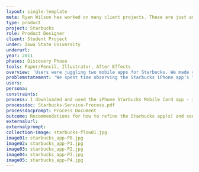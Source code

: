 ```yaml
---
layout: single-template
meta: Ryan Wilson has worked on many client projects. These are just an example of some of the excellent product design work that he could do on your project.
type: product
project: Starbucks
role: Product Designer
client: Student Project
under: Iowa State University
underurl:
year: 2011
phases: Discovery Phase
tools: Paper/Pencil, Illustrator, After Effects
overview: 'Users were juggling two mobile apps for Starbucks. We made recommendations to combine and refine sections of the app for better usabilty and a streamlined experience.'
problemstatement: 'We spent time observing the Starbucks iPhone app’s "myStarbucks" and "Starbucks Mobile Card". Within minutes of using the apps, it was clear that there was no need for two separate apps. The two could easily be combined into one app that would be highly functional, but we also have proposed adding additional functionality to help to decrease wait times both in waiting to order and waiting for the order to be complete. While we still need to hone this concept, the following observations are what led us to this idea for, what will be, our proposed design.'
users:
persona:
constraints:
process: I downloaded and used the iPhone Starbucks Mobile Card app - it worked somewhat seamlessly. The process starts when the user buys a tangible gift card, activates the gift card online, creates a Starbucks account, if they don't already have one (this process takes about 5-10 minutes), then enters the gift card number and your Starbucks account information in to the app and you are ready to go. The app generates a QR barcode that the register can scan to deduct the cost of your item from your balance.  <br><br>  The woman behind the counter said that it is beneficial to the user because it speeds things up and visually keeps track of your balance. From my point of view, it isn't any faster than pulling a gift card out of my wallet. Thinking as the company, it is more beneficial for Starbucks because they are getting me to fill out my personal information by setting up a Starbucks account, then through the app, are able to capture and track the data of where, what and when I purchase from Starbucks.  <br><br>  The iPhone Starbucks Find Us app is pretty weak in comparison. It allows you to create drinks that you like and store them in a "My Drinks" favorites menu. You can apparently share this information with friends to see what your friends are drinking as well. It also works as a store finder, allows you to gather nutrition of drinks, incorporates a QR scanner for you to scan posters at your local Starbucks, and allows you to get more information about different blends of coffee they sell at Starbucks - if you turn this part sideways, it does a coverflow of the different blends, however, all the images are the same, so it loses its appeal, also it locked up my phone twice and I have to quit out of the app.
processdoc: Starbucks-Service-Process.pdf
processdocprompt: Process Document
outcome: Recommendations for how to refine the Starbucks app(s) and see how they can be streamlined and feature a digital ordering function. I see the options as such <br><br>  1. Combine the two currently available apps into one singular app with the same information. The Starbucks Card app, which I've used now on several different occasions, seems to be the stronger app, so I suggest adding the highlights (drink building/saving, nutrition information) into the Starbucks Card app, but changing the name to reflect overall Starbuckiness of the app. Here, the myStarbucks app is stronger, but only in name. <br><br>  2. Take the myDrinks aspect of the myStarbucks app a little further to allow for ordering. By creating a drink on our app, it would then generate a barcode (similar to the payment barcode) that you could order with. While this is a good idea, the question that arose was, "Why would you walk up to a counter that is staffed by a human and instead of telling them your drink order, you have them scan your phone?" Feels lifeless and socially awkward to me. Which brings me to point No. 3 or point No. 4. <br><br>  3. Create a Starbucks Quick-Order Kiosk. These Kiosks (one or many) would be placed near the entryway of each Starbucks. Each would be equipped with a barcode scanner (similar to the scanner they use at the register to scan the Starbucks Card app) that would scan in your drink order (fully customizable, see point No. 1) as well as allow you to pay with the same swipe (barcode incorporates your Starbucks balance and subtracts that order from it at the same time of taking your drink order). The order are then sent to the production area and made the same way they currently are. <br><br>  4. Allow for the app to both submit an order to a specified Starbucks and pay for it within the same button stroke. Payment is essential so Starbucks doesn’t lose money for orders not picked-up. The app could allow for scheduling, but probably should be limited to within 30-45 minutes of ordering. Orders would then be integrated into the current Starbucks system to avoid an additional interface that may break or be overlooked and take up space. The order are then sent to the production area and made the same way they currently are. <br><br>  The "Why?" for this point is, that in my short time observing Starbucks, the total time for the specialty coffee drink orders was approximately 3–4 minutes. If regular Starbucks customers could "quick order" their drinks from a kiosk (similar to the quick check in kiosks at the airport) or from an app before even entering the store, this would eliminate time waiting in line time at the register, allowing the customer to go directly to the staging area to wait for their drink to be made. <br><br>  One major con of this idea is that Starbucks then loses the ability to up-sell (pastries/breakfast sandwiches/fruit/CDs/Gift Cards) at the counter. To remedy this, an additional up-sell area could exist near the staging area (some of that already is in place - mugs, etc), which would cause the customer to get in line to pay. An additional issue might be the loss of an order within the app. It remedy this either the app would keep track of past orders, time & date placed and location sent, or each order would send an email receipt to the users preferred email address, much like a transaction at the Apple Store locations.
externalurl:
externalprompt:
collection-image: starbucks-flow01.jpg
image01: starbucks_app-P0.jpg
image02: starbucks_app-P1.jpg
image03: starbucks_app-P2.jpg
image04: starbucks_app-P3.jpg
image05: starbucks_app-P4.jpg
---
```


